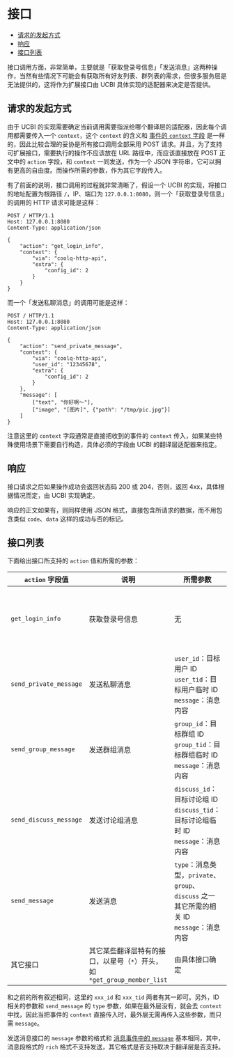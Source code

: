 # 接口

<!-- TOC -->

- [请求的发起方式](#请求的发起方式)
- [响应](#响应)
- [接口列表](#接口列表)

<!-- /TOC -->

接口调用方面，非常简单，主要就是「获取登录号信息」「发送消息」这两种操作，当然有些情况下可能会有获取所有好友列表、群列表的需求，但很多服务层是无法提供的，这将作为扩展接口由 UCBI 具体实现的适配器来决定是否提供。

## 请求的发起方式

由于 UCBI 的实现需要确定当前调用需要指派给哪个翻译层的适配器，因此每个调用都需要传入一个 `context`，这个 `context` 的含义和 [事件的 `context` 字段](Event.md#context-字段) 是一样的，因此比较合理的妥协是所有接口调用全部采用 POST 请求。并且，为了支持可扩展接口，需要执行的操作不应该放在 URL 路径中，而应该直接放在 POST 正文中的 `action` 字段，和 `context` 一同发送，作为一个 JSON 字符串，它可以拥有更高的自由度。而操作所需的参数，作为其它字段传入。

有了前面的说明，接口调用的过程就非常清晰了，假设一个 UCBI 的实现，将接口的地址配置为根路径 `/`，IP、端口为 `127.0.0.1:8080`，则一个「获取登录号信息」的调用的 HTTP 请求可能是这样：

```http
POST / HTTP/1.1
Host: 127.0.0.1:8080
Content-Type: application/json

{
    "action": "get_login_info",
    "context": {
        "via": "coolq-http-api",
        "extra": {
            "config_id": 2
        }
    }
}
```

而一个「发送私聊消息」的调用可能是这样：

```http
POST / HTTP/1.1
Host: 127.0.0.1:8080
Content-Type: application/json

{
    "action": "send_private_message",
    "context": {
        "via": "coolq-http-api",
        "user_id": "12345678",
        "extra": {
            "config_id": 2
        }
    },
    "message": [
        ["text", "你好啊～"],
        ["image", "[图片]", {"path": "/tmp/pic.jpg"}]
    ]
}
```

注意这里的 `context` 字段通常是直接把收到的事件的 `context` 传入，如果某些特殊使用场景下需要自行构造，具体必须的字段由 UCBI 的翻译层适配器来指定。

## 响应

接口请求之后如果操作成功会返回状态码 200 或 204，否则，返回 4xx，具体根据情况而定，由 UCBI 实现确定。

响应的正文如果有，则同样使用 JSON 格式，直接包含所请求的数据，而不用包含类似 `code`、`data` 这样的成功与否的标记。

## 接口列表

下面给出接口所支持的 `action` 值和所需的参数：

| `action` 字段值 | 说明 | 所需参数 | 响应数据 |
| -------------- | --- | ------- | ------- |
| `get_login_info` | 获取登录号信息 | 无 | `user_id`：ID<br>`user_tid`：临时 ID<br>`user_name`：昵称／用户名
| `send_private_message` | 发送私聊消息 | `user_id`：目标用户 ID<br>`user_tid`：目标用户临时 ID<br>`message`：消息内容 | 无 |
| `send_group_message` | 发送群组消息 | `group_id`：目标群组 ID<br>`group_tid`：目标群组临时 ID<br>`message`：消息内容 | 无 |
| `send_discuss_message` | 发送讨论组消息 | `discuss_id`：目标讨论组 ID<br>`discuss_tid`：目标讨论组临时 ID<br>`message`：消息内容 | 无 |
| `send_message` | 发送消息 | `type`：消息类型，`private`、`group`、`discuss` 之一<br>其它所需的相关 ID<br>`message`：消息内容 | 无 |
| 其它接口 | 其它某些翻译层特有的接口，以星号（`*`）开头，如 `*get_group_member_list` | 由具体接口确定 | - |

和之前的所有叙述相同，这里的 `xxx_id` 和 `xxx_tid` 两者有其一即可。另外，ID 相关的参数和 `send_message` 的 `type` 参数，如果在最外层没有，就会去 `context` 中找，因此当把事件的 `context` 直接传入时，最外层无需再传入这些参数，而只需 `message`。

发送消息接口的 `message` 参数的格式和 [消息事件中的 `message`](Event.md#消息类型) 基本相同，其中，消息段格式的 `rich` 格式不支持发送，其它格式是否支持取决于翻译层是否支持。
